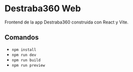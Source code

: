 # Destraba360 Web

Frontend de la app Destraba360 construida con React y Vite.

## Comandos

- `npm install`  
- `npm run dev`  
- `npm run build`  
- `npm run preview`
